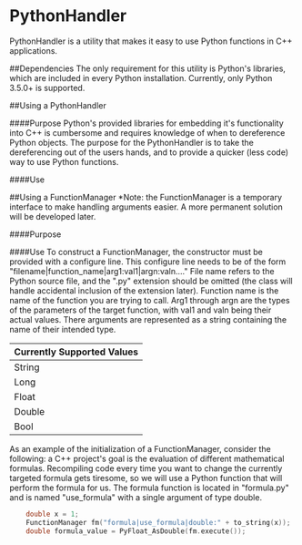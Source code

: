 # PythonHandler

PythonHandler is a utility that makes it easy to use Python functions in C++ applications.


##Dependencies
The only requirement for this utility is Python's libraries, which are included in every Python installation. Currently, only Python 3.5.0+ is supported.

##Using a PythonHandler

####Purpose
Python's provided libraries for embedding it's functionality into C++ is cumbersome and requires knowledge of when to dereference Python objects. The purpose for the PythonHandler is to take the dereferencing out of the users hands, and to provide a quicker (less code) way to use Python functions.

####Use


##Using a FunctionManager
*Note: the FunctionManager is a temporary interface to make handling arguments easier. A more permanent solution will be developed later.

####Purpose

####Use
To construct a FunctionManager, the constructor must be provided with a configure line. This configure line needs to be of the form "filename|function_name|arg1:val1|argn:valn...." File name refers to the Python source file, and the ".py" extension should be omitted (the class will handle accidental inclusion of the extension later). Function name is the name of the function you are trying to call. Arg1 through argn are the types of the parameters of the target function, with val1 and valn being their actual values. There arguments are represented as a string containing the name of their intended type.

Currently Supported Values |
-------------------------- |
String	|
Long	|
Float	|
Double	|
Bool	|

As an example of the initialization of a FunctionManager, consider the following: a C++ project's goal is the evaluation of different mathematical formulas. Recompiling code every time you want to change the currently targeted formula gets tiresome, so we will use a Python function that will perform the formula for us. The formula function is located in "formula.py" and is named "use_formula" with a single argument of type double.
```c++
	double x = 1;
	FunctionManager fm("formula|use_formula|double:" + to_string(x));
	double formula_value = PyFloat_AsDouble(fm.execute());
```